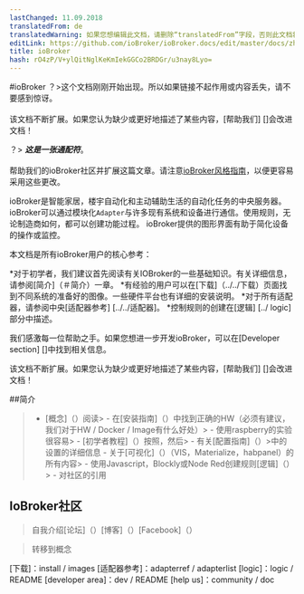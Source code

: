 ```yaml
---
lastChanged: 11.09.2018
translatedFrom: de
translatedWarning: 如果您想编辑此文档，请删除“translatedFrom”字段，否则此文档将再次自动翻译
editLink: https://github.com/ioBroker/ioBroker.docs/edit/master/docs/zh-cn/intro/README.md
title: ioBroker
hash: rO4zP/V+ylQitNglKeKmIekGGCo2BRDGr/u3nay8Lyo=
---
```


#ioBroker
？&gt;这个文档刚刚开始出现。所以如果链接不起作用或内容丢失，请不要感到惊讶。 <br><br>该文档不断扩展。如果您认为缺少或更好地描述了某些内容，[帮助我们] []会改进文档！

？&gt; ***这是一张通配符***。 <br><br>帮助我们的ioBroker社区并扩展这篇文章。请注意[ioBroker风格指南](community/styleguidedoc)，以便更容易采用这些更改。

ioBroker是智能家居，楼宇自动化和主动辅助生活的自动化任务的中央服务器。 ioBroker可以通过模块化`Adapter`与许多现有系统和设备进行通信。使用规则，无论制造商如何，都可以创建功能过程。 ioBroker提供的图形界面有助于简化设备的操作或监控。

本文档是所有ioBroker用户的核心参考：

*对于初学者，我们建议首先阅读有关IOBroker的一些基础知识。有关详细信息，请参阅[简介]（＃简介）一章。
*有经验的用户可以在[下载]（../../下载）页面找到不同系统的准备好的图像。一些硬件平台也有详细的安装说明。
*对于所有适配器，请参阅中央[适配器参考] [../../适配器]。
*控制规则的创建在[逻辑] [../ logic]部分中描述。

我们感激每一位帮助之手。如果您想进一步开发ioBroker，可以在[Developer section] []中找到相关信息。

该文档不断扩展。如果您认为缺少或更好地描述了某些内容，[帮助我们] []会改进文档！

##简介
>  -  [概念]（）阅读>  - 在[安装指南]（）中找到正确的HW（必须有建议，我们对于HW / Docker / Image有什么好处）>  - 使用raspberry的实验很容易>  -  [初学者教程]（）按照，然后>  - 有关[配置指南]（）>中的设置的详细信息 - 关于[可视化]（）（VIS，Materialize，habpanel）的所有内容>  - 使用Javascript，Blockly或Node Red创建规则[逻辑]（）>  - 对社区的引用

## IoBroker社区
>自我介绍[论坛]（）[博客]（）[Facebook]（）

>转移到概念

[下载]：install / images [适配器参考]：adapterref / adapterlist [logic]：logic / README [developer area]：dev / README [help us]：community / doc